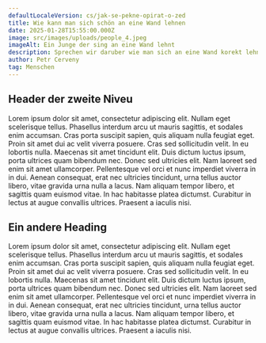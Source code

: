 ```yaml
---
defaultLocaleVersion: cs/jak-se-pekne-opirat-o-zed
title: Wie kann man sich schön an eine Wand lehnen
date: 2025-01-28T15:55:00.000Z
image: src/images/uploads/people_4.jpeg
imageAlt: Ein Junge der sing an eine Wand lehnt
description: Sprechen wir daruber wie man sich an eine Wand korekt lehnen kann.
author: Petr Cerveny
tag: Menschen
---
```


## Header der zweite Niveu

Lorem ipsum dolor sit amet, consectetur adipiscing elit. Nullam eget scelerisque tellus. Phasellus interdum arcu ut mauris sagittis, et sodales enim accumsan. Cras porta suscipit sapien, quis aliquam nulla feugiat eget. Proin sit amet dui ac velit viverra posuere. Cras sed sollicitudin velit. In eu lobortis nulla. Maecenas sit amet tincidunt elit. Duis dictum luctus ipsum, porta ultrices quam bibendum nec. Donec sed ultricies elit. Nam laoreet sed enim sit amet ullamcorper. Pellentesque vel orci et nunc imperdiet viverra in in dui. Aenean consequat, erat nec ultricies tincidunt, urna tellus auctor libero, vitae gravida urna nulla a lacus. Nam aliquam tempor libero, et sagittis quam euismod vitae. In hac habitasse platea dictumst. Curabitur in lectus at augue convallis ultrices. Praesent a iaculis nisi.

## Ein andere Heading

Lorem ipsum dolor sit amet, consectetur adipiscing elit. Nullam eget scelerisque tellus. Phasellus interdum arcu ut mauris sagittis, et sodales enim accumsan. Cras porta suscipit sapien, quis aliquam nulla feugiat eget. Proin sit amet dui ac velit viverra posuere. Cras sed sollicitudin velit. In eu lobortis nulla. Maecenas sit amet tincidunt elit. Duis dictum luctus ipsum, porta ultrices quam bibendum nec. Donec sed ultricies elit. Nam laoreet sed enim sit amet ullamcorper. Pellentesque vel orci et nunc imperdiet viverra in in dui. Aenean consequat, erat nec ultricies tincidunt, urna tellus auctor libero, vitae gravida urna nulla a lacus. Nam aliquam tempor libero, et sagittis quam euismod vitae. In hac habitasse platea dictumst. Curabitur in lectus at augue convallis ultrices. Praesent a iaculis nisi.
